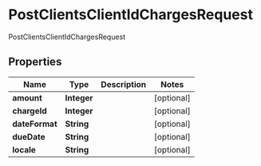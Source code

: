 

# PostClientsClientIdChargesRequest

PostClientsClientIdChargesRequest
## Properties

Name | Type | Description | Notes
------------ | ------------- | ------------- | -------------
**amount** | **Integer** |  |  [optional]
**chargeId** | **Integer** |  |  [optional]
**dateFormat** | **String** |  |  [optional]
**dueDate** | **String** |  |  [optional]
**locale** | **String** |  |  [optional]



